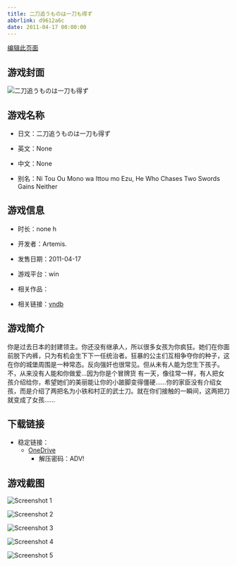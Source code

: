 ```yaml
---
title: 二刀追うものは一刀も得ず
abbrlink: d9612a6c
date: 2011-04-17 00:00:00
---
```

[编辑此页面](https://github.com/ACG-3/ADV3-source/blob/main/source/_posts/games/%E4%BA%8C%E5%88%80%E8%BF%BD%E3%81%86%E3%82%82%E3%81%AE%E3%81%AF%E4%B8%80%E5%88%80%E3%82%82%E5%BE%97%E3%81%9A.md)

## 游戏封面

![二刀追うものは一刀も得ず](https://pan.timero.xyz/onedrive/img_lib_001/%E4%BA%8C%E5%88%80%E8%BF%BD%E3%81%86%E3%82%82%E3%81%AE%E3%81%AF%E4%B8%80%E5%88%80%E3%82%82%E5%BE%97%E3%81%9A_cover.avif)


## 游戏名称

- 日文：二刀追うものは一刀も得ず
- 英文：None
- 中文：None

- 别名：Ni Tou Ou Mono wa Ittou mo Ezu, He Who Chases Two Swords Gains Neither


## 游戏信息

- 时长：none h
- 开发者：Artemis.
- 发售日期：2011-04-17
- 游戏平台：win
- 相关作品：

- 相关链接：[vndb](https://vndb.org/v7132)


## 游戏简介

你是过去日本的封建领主。你还没有继承人，所以很多女孩为你疯狂。她们在你面前脱下内裤，只为有机会生下下一任统治者。狂暴的公主们互相争夺你的种子，这在你的城堡周围是一种常态。反向强奸也很常见。但从未有人能为您生下孩子。不，从来没有人能和你做爱...因为你是个冒牌货
有一天，像往常一样，有人把女孩介绍给你，希望她们的美丽能让你的小跛脚变得僵硬......你的家臣没有介绍女孩，而是介绍了两把名为小铁和村正的武士刀。就在你们接触的一瞬间，这两把刀就变成了女孩......





## 下载链接

- 稳定链接：
    - [OneDrive](https://pan.timero.xyz/onedrive/adv_lib_001/%E4%BA%8C%E5%88%80%E8%BF%BD%E3%81%86%E3%82%82%E3%81%AE%E3%81%AF%E4%B8%80%E5%88%80%E3%82%82%E5%BE%97%E3%81%9A)
        - 解压密码：ADV!



## 游戏截图


![Screenshot 1](https://pan.timero.xyz/onedrive/img_lib_001/%E4%BA%8C%E5%88%80%E8%BF%BD%E3%81%86%E3%82%82%E3%81%AE%E3%81%AF%E4%B8%80%E5%88%80%E3%82%82%E5%BE%97%E3%81%9A_Screenshot_1.avif)

![Screenshot 2](https://pan.timero.xyz/onedrive/img_lib_001/%E4%BA%8C%E5%88%80%E8%BF%BD%E3%81%86%E3%82%82%E3%81%AE%E3%81%AF%E4%B8%80%E5%88%80%E3%82%82%E5%BE%97%E3%81%9A_Screenshot_2.avif)

![Screenshot 3](https://pan.timero.xyz/onedrive/img_lib_001/%E4%BA%8C%E5%88%80%E8%BF%BD%E3%81%86%E3%82%82%E3%81%AE%E3%81%AF%E4%B8%80%E5%88%80%E3%82%82%E5%BE%97%E3%81%9A_Screenshot_3.avif)

![Screenshot 4](https://pan.timero.xyz/onedrive/img_lib_001/%E4%BA%8C%E5%88%80%E8%BF%BD%E3%81%86%E3%82%82%E3%81%AE%E3%81%AF%E4%B8%80%E5%88%80%E3%82%82%E5%BE%97%E3%81%9A_Screenshot_4.avif)

![Screenshot 5](https://pan.timero.xyz/onedrive/img_lib_001/%E4%BA%8C%E5%88%80%E8%BF%BD%E3%81%86%E3%82%82%E3%81%AE%E3%81%AF%E4%B8%80%E5%88%80%E3%82%82%E5%BE%97%E3%81%9A_Screenshot_5.avif)

